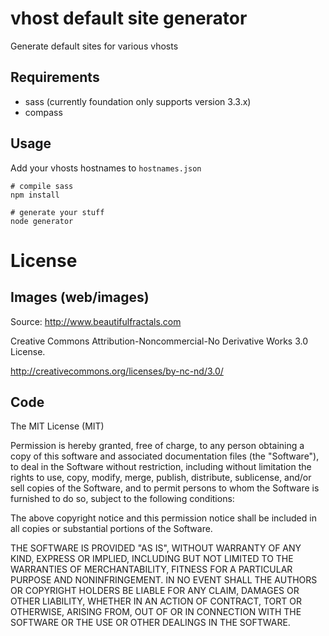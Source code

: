 # vhost default site generator

Generate default sites for various vhosts

## Requirements

* sass (currently foundation only supports version 3.3.x)
* compass

## Usage

Add your vhosts hostnames to `hostnames.json` 

	# compile sass
	npm install

	# generate your stuff
	node generator

# License

## Images (web/images)

Source: http://www.beautifulfractals.com

Creative Commons Attribution-Noncommercial-No Derivative Works 3.0 License.

http://creativecommons.org/licenses/by-nc-nd/3.0/

## Code

The MIT License (MIT)

Permission is hereby granted, free of charge, to any person obtaining a copy
of this software and associated documentation files (the "Software"), to deal
in the Software without restriction, including without limitation the rights
to use, copy, modify, merge, publish, distribute, sublicense, and/or sell
copies of the Software, and to permit persons to whom the Software is
furnished to do so, subject to the following conditions:

The above copyright notice and this permission notice shall be included in
all copies or substantial portions of the Software.

THE SOFTWARE IS PROVIDED "AS IS", WITHOUT WARRANTY OF ANY KIND, EXPRESS OR
IMPLIED, INCLUDING BUT NOT LIMITED TO THE WARRANTIES OF MERCHANTABILITY,
FITNESS FOR A PARTICULAR PURPOSE AND NONINFRINGEMENT. IN NO EVENT SHALL THE
AUTHORS OR COPYRIGHT HOLDERS BE LIABLE FOR ANY CLAIM, DAMAGES OR OTHER
LIABILITY, WHETHER IN AN ACTION OF CONTRACT, TORT OR OTHERWISE, ARISING FROM,
OUT OF OR IN CONNECTION WITH THE SOFTWARE OR THE USE OR OTHER DEALINGS IN
THE SOFTWARE.